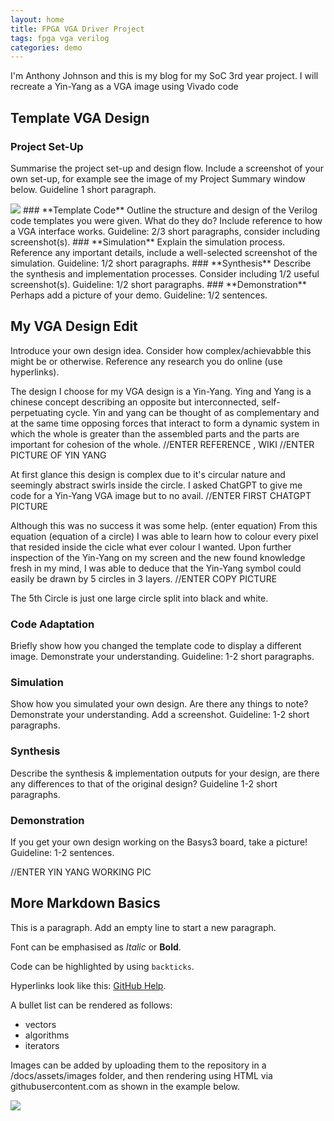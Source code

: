 ```yaml
---
layout: home
title: FPGA VGA Driver Project
tags: fpga vga verilog
categories: demo
---
```

I'm Anthony Johnson and this is my blog for my SoC 3rd year project. I will recreate a Yin-Yang as a VGA image using Vivado code

## **Template VGA Design**
### **Project Set-Up**
Summarise the project set-up and design flow. Include a screenshot of your own set-up, for example see the image of my Project Summary window below. Guideline 1 short paragraph.


<img src="https://raw.githubusercontent.com/Anthony Johnson/SoCReport/main/docs/assets/images/VGAPrjSum.png">
### **Template Code**
Outline the structure and design of the Verilog code templates you were given. What do they do? Include reference to how a VGA interface works. Guideline: 2/3 short paragraphs, consider including screenshot(s).
### **Simulation**
Explain the simulation process. Reference any important details, include a well-selected screenshot of the simulation. Guideline: 1/2 short paragraphs.
### **Synthesis**
Describe the synthesis and implementation processes. Consider including 1/2 useful screenshot(s). Guideline: 1/2 short paragraphs.
### **Demonstration**
Perhaps add a picture of your demo. Guideline: 1/2 sentences.

## **My VGA Design Edit**
Introduce your own design idea. Consider how complex/achievabble this might be or otherwise. Reference any research you do online (use hyperlinks).

The design I choose for my VGA design is a Yin-Yang. Ying and Yang is a chinese concept describing an opposite but interconnected, self-perpetuating cycle. Yin and yang can be thought of as complementary and at the same time opposing forces that interact to form a dynamic system in which the whole is greater than the assembled parts and the parts are important for cohesion of the whole.  //ENTER REFERENCE , WIKI 
//ENTER PICTURE OF YIN YANG

At first glance this design is complex due to it's circular nature and seemingly abstract swirls inside the circle. I asked ChatGPT to give me code for a Yin-Yang VGA image but to no avail.
//ENTER FIRST CHATGPT PICTURE 


Although this was no success it was some help. (enter equation) 
From this equation (equation of a circle) I was able to learn how to colour every pixel that resided inside the cicle what ever colour I wanted. Upon further inspection of the Yin-Yang on my screen and the new found knowledge fresh in my mind, I was able to deduce that the Yin-Yang symbol could easily be drawn by 5 circles in 3 layers. 
//ENTER COPY PICTURE 


The 5th Circle is just one large circle split into black and white.
### **Code Adaptation**
Briefly show how you changed the template code to display a different image. Demonstrate your understanding. Guideline: 1-2 short paragraphs.
### **Simulation**
Show how you simulated your own design. Are there any things to note? Demonstrate your understanding. Add a screenshot. Guideline: 1-2 short paragraphs.
### **Synthesis**
Describe the synthesis & implementation outputs for your design, are there any differences to that of the original design? Guideline 1-2 short paragraphs.
### **Demonstration**
If you get your own design working on the Basys3 board, take a picture! Guideline: 1-2 sentences.

//ENTER YIN YANG WORKING PIC

## **More Markdown Basics**
This is a paragraph. Add an empty line to start a new paragraph.

Font can be emphasised as *Italic* or **Bold**.

Code can be highlighted by using `backticks`.

Hyperlinks look like this: [GitHub Help](https://help.github.com/).

A bullet list can be rendered as follows:
- vectors
- algorithms
- iterators

Images can be added by uploading them to the repository in a /docs/assets/images folder, and then rendering using HTML via githubusercontent.com as shown in the example below.

<img src="https://raw.githubusercontent.com/melgineer/fpga-vga-verilog/main/docs/assets/images/VGAPrjSrcs.png">

